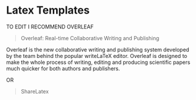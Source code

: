 # Latex Templates

TO EDIT I RECOMMEND OVERLEAF

>Overleaf: Real-time Collaborative Writing and Publishing

Overleaf is the new collaborative writing and publishing system developed by the team behind the popular writeLaTeX editor. Overleaf is designed to make the whole process of writing, editing and producing scientific papers much quicker for both authors and publishers.

OR 
>ShareLatex

